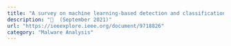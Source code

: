 ```yaml
---
title: "A survey on machine learning-based detection and classification technology of malware"
description: "📓  (September 2021)"
url: "https://ieeexplore.ieee.org/document/9718826"
category: "Malware Analysis"
---
```

